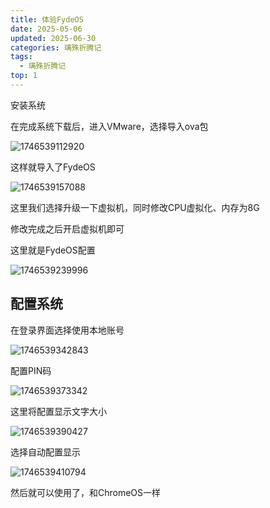 ```yaml
---
title: 体验FydeOS
date: 2025-05-06
updated: 2025-06-30
categories: 璃殊折腾记
tags:
  - 璃殊折腾记
top: 1
---
```

安装系统

在完成系统下载后，进入VMware，选择导入ova包

![1746539112920](https://www.mlishu.xyz/images/blog/Troubles/try-fydeos/1746539112920.png)

这样就导入了FydeOS

![1746539157088](https://www.mlishu.xyz/images/blog/Troubles/try-fydeos/1746539157088.png)

这里我们选择升级一下虚拟机，同时修改CPU虚拟化、内存为8G

修改完成之后开启虚拟机即可

这里就是FydeOS配置

![1746539239996](https://www.mlishu.xyz/images/blog/Troubles/try-fydeos/1746539239996.png)

## 配置系统

在登录界面选择使用本地账号

![1746539342843](https://www.mlishu.xyz/images/blog/Troubles/try-fydeos/1746539342843.png)

配置PIN码

![1746539373342](https://www.mlishu.xyz/images/blog/Troubles/try-fydeos/1746539373342.png)

这里将配置显示文字大小

![1746539390427](https://www.mlishu.xyz/images/blog/Troubles/try-fydeos/1746539390427.png)

选择自动配置显示

![1746539410794](https://www.mlishu.xyz/images/blog/Troubles/try-fydeos/1746539410794.png)

然后就可以使用了，和ChromeOS一样
